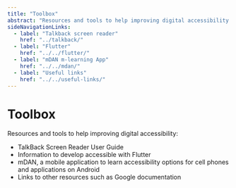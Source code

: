 ```yaml
---
title: "Toolbox"
abstract: "Resources and tools to help improving digital accessibility in Android"
sideNavigationLinks:
  - label: "Talkback screen reader"
    href: "../talkback/"
  - label: "Flutter"
    href: "../../flutter/"
  - label: "mDAN m-learning App"
    href: "../../mdan/"
  - label: "Useful links"
    href: "../../useful-links/"
---
```


# Toolbox

Resources and tools to help improving digital accessibility:

- TalkBack Screen Reader User Guide
- Information to develop accessible with Flutter
- mDAN, a mobile application to learn accessibility options for cell phones and applications on Android
- Links to other resources such as Google documentation

